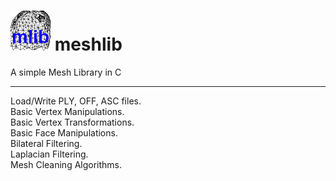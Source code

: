 ![alt tag](https://raw.githubusercontent.com/mohammadul/meshlib/master/meshlib.png) meshlib
=======

A simple Mesh Library in C

--------------
Load/Write PLY, OFF, ASC files.  
Basic Vertex Manipulations.  
Basic Vertex Transformations.  
Basic Face Manipulations.  
Bilateral Filtering.  
Laplacian Filtering.  
Mesh Cleaning Algorithms.  
